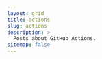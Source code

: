 ```yaml
---
layout: grid
title: actions
slug: actions
description: >
  Posts about GitHub Actions.
sitemap: false
---
```

